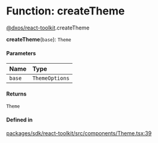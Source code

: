 # Function: createTheme

[@dxos/react-toolkit](../modules/dxos_react_toolkit.md).createTheme

**createTheme**(`base`): `Theme`

#### Parameters

| Name | Type |
| :------ | :------ |
| `base` | `ThemeOptions` |

#### Returns

`Theme`

#### Defined in

[packages/sdk/react-toolkit/src/components/Theme.tsx:39](https://github.com/dxos/dxos/blob/db8188dae/packages/sdk/react-toolkit/src/components/Theme.tsx#L39)
